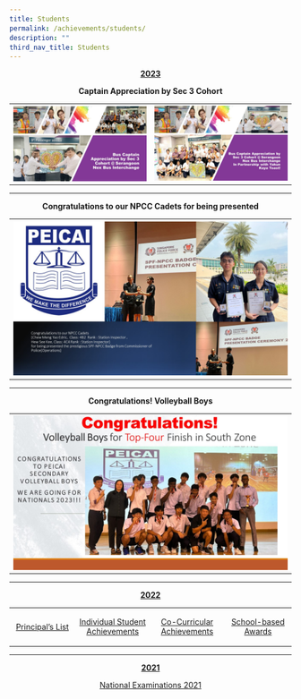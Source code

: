 ```yaml
---
title: Students
permalink: /achievements/students/
description: ""
third_nav_title: Students
---
```

<p style="text-align: center;"><strong><u>2023</u></strong></p>
<b></b><p align="center"><b>Captain Appreciation by Sec 3 Cohort</b>
<table>
<tbody>
<tr>
<th><img src="/images/bus captain appreciation by sec 3 cohort 1.jpg" style="width: 100%;"><br>	
</th><td><img src="/images/captain appreciation by sec 3 cohort 2.jpg" style="width: 100%;"><br>	
</td></tr>
</tbody>
</table>
</p><hr>
<b></b><p align="center"><b>Congratulations to our NPCC Cadets for being presented</b>
<table>
<tbody>
<tr>
<th><img src="/images/congratulations to our npcc cadets 1 copy.png" style="width: 100%;"><br>	
</th>
</tr>
</tbody>
</table>
</p><hr>
<b></b><p align="center"><b>Congratulations! Volleyball Boys</b>
<table>
<tbody>
<tr>
<th><img src="/images/Congratulations Volleyball Boys.jpg" style="width: 100%;"><br>	
</th>
</tr>
</tbody>
</table>
</p><hr>

<p style="text-align: center;"><strong><u>2022</u></strong></p>
<table width="648">
<tbody>
<tr>
<td style="text-align: center;" width="156">
<p><a href="/achievements/students/the-principals-list">Principal’s List</a></p>
</td>
<td style="text-align: center;" width="156">
<p><a href="/achievements/students/individual-student-achievements">Individual Student Achievements</a></p>
</td>
<td style="text-align: center;" width="156">
<p><a href="/achievements/students/co-curricular-achievements">Co-Curricular Achievements</a></p>
</td>
<td style="text-align: center;" width="180">
<p><a href="/achievements/students/school-based-awards">School-based Awards</a></p>
</td>
</tr>
</tbody>
</table>
<hr>
<p style="text-align: center;"><strong><u>2021</u></strong></p>
<p style="text-align: center;"><a href="/achievements/students/national-examinations-2021" target="">National Examinations 2021</a></p>